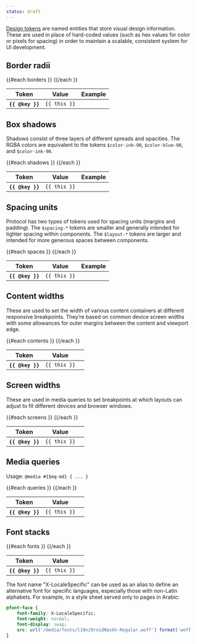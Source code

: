```yaml
---
status: draft
---
```


[Design tokens](https://medium.com/eightshapes-llc/25dd82d58421) are named entities
that store visual design information. These are used in place of hard-coded values
(such as hex values for color or pixels for spacing) in order to maintain a scalable,
consistent system for UI development.

## Border radii

<table class="docs-tokens-table">
<thead>
  <tr>
    <th class="col-token">Token</th>
    <th class="col-value">Value</th>
    <th class="col-example">Example</th>
  </tr>
</thead>
<tbody>
{{#each borders }}
  <tr>
    <th><code>{{ @key }}</code></th>
    <td><code>{{ this }}</code></td>
    <td><div class="docs-token-border" style="border-radius: {{ this }};"></div></td>
  </tr>
{{/each }}
</tbody>
</table>

## Box shadows

Shadows consist of three layers of different spreads and opacities. The RGBA colors are
equivalent to the tokens `$color-ink-90`, `$color-blue-90`, and `$color-ink-90`.

<table class="docs-tokens-table">
<thead>
    <tr>
        <th class="col-token">Token</th>
        <th class="col-value">Value</th>
        <th class="col-example">Example</th>
    </tr>
</thead>
<tbody>
{{#each shadows }}
    <tr>
        <th><code>{{ @key }}</code></th>
        <td><code>{{ this }}</code></td>
        <td><div class="docs-token-shadow" style="box-shadow: {{ this }};"></div></td>
    </tr>
{{/each }}
</tbody>
</table>

## Spacing units

Protocol has two types of tokens used for spacing units (margins and padding). The `$spacing-*`
tokens are smaller and generally intended for tighter spacing within components. The `$layout-*`
tokens are larger and intended for more generous spaces between components.

<table class="docs-tokens-table">
<thead>
    <tr>
        <th class="col-token">Token</th>
        <th class="col-value">Value</th>
        <th class="col-example">Example</th>
    </tr>
</thead>
<tbody>
{{#each spaces }}
  <tr>
    <th><code>{{ @key }}</code></th>
    <td><code>{{ this }}</code></td>
    <td><div class="docs-token-space" style="height: {{ this }};"></div></td>
  </tr>
{{/each }}
</tbody>
</table>

## Content widths

These are used to set the width of various content containers at different responsive
breakpoints. They’re based on common device screen widths with some allowances for outer
margins between the content and viewport edge.

<table class="docs-tokens-table">
<thead>
    <tr>
        <th class="col-token">Token</th>
        <th class="col-value">Value</th>
        <th></th>
    </tr>
</thead>
<tbody>
{{#each contents }}
<tr>
  <th><code>{{ @key }}</code></th>
  <td><code>{{ this }}</code></td>
  <td></td>
</tr>
{{/each }}
</tbody>
</table>

## Screen widths

These are used in media queries to set breakpoints at which layouts can adjust to
fit different devices and browser windows.

<table class="docs-tokens-table">
<thead>
    <tr>
        <th class="col-token">Token</th>
        <th class="col-value">Value</th>
        <th></th>
    </tr>
</thead>
<tbody>
{{#each screens }}
<tr>
  <th><code>{{ @key }}</code></th>
  <td><code>{{ this }}</code></td>
  <td></td>
</tr>
{{/each }}
</tbody>
</table>

## Media queries

Usage: `@media #{$mq-md} { ... }`

<table class="docs-tokens-table">
<thead>
    <tr>
        <th class="col-token">Token</th>
        <th class="col-value">Value</th>
        <th></th>
    </tr>
</thead>
<tbody>
{{#each queries }}
<tr>
  <th><code>{{ @key }}</code></th>
  <td><code>{{ this }}</code></td>
  <td></td>
</tr>
{{/each }}
</tbody>
</table>

## Font stacks

<table class="docs-tokens-table">
<thead>
    <tr>
        <th class="col-token">Token</th>
        <th class="col-value">Value</th>
        <th></th>
    </tr>
</thead>
<tbody>
{{#each fonts }}
<tr>
  <th><code>{{ @key }}</code></th>
  <td><code>{{ this }}</code></td>
  <td></td>
</tr>
{{/each }}
</tbody>
</table>

The font name "X-LocaleSpecific" can be used as an alias to define an alternative
font for specific languages, especially those with non-Latin alphabets. For example,
in a style sheet served only to pages in Arabic:

```scss
@font-face {
    font-family: X-LocaleSpecific;
    font-weight: normal;
    font-display: swap;
    src: url('/media/fonts/l10n/DroidNaskh-Regular.woff') format('woff');
}
```
